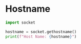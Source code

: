 # Hostname

```python
import socket

hostname = socket.gethostname()
print(f"Host Name: {hostname}")
```